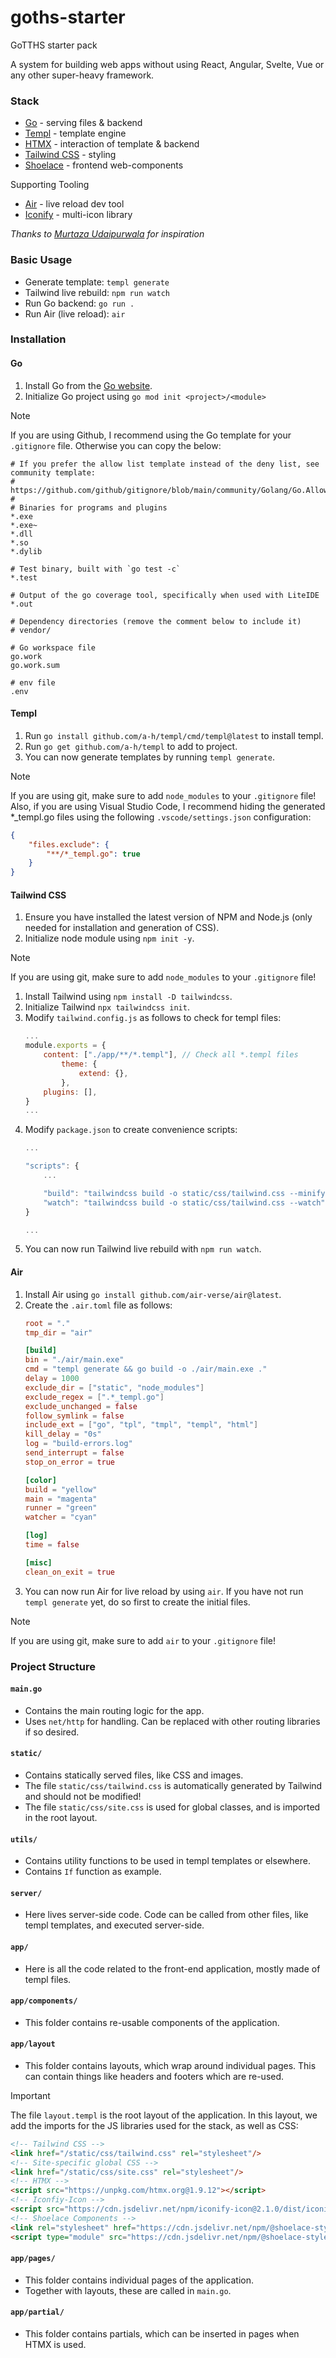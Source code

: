 # goths-starter
GoTTHS starter pack

A system for building web apps without using React, Angular, Svelte, Vue or any other super-heavy framework. 

### Stack
* [Go](https://go.dev) - serving files & backend
* [Templ](https://templ.guide/) - template engine
* [HTMX](https://htmx.org/docs/) - interaction of template & backend
* [Tailwind CSS](https://tailwindcss.com/docs/) - styling
* [Shoelace](https://shoelace.style/) - frontend web-components

Supporting Tooling
* [Air](https://github.com/air-verse/air) - live reload dev tool
* [Iconify](https://iconify.design/) - multi-icon library

_Thanks to [Murtaza Udaipurwala](https://blog.murtazau.xyz/templ-tailwind-htmx) for inspiration_

### Basic Usage
* Generate template: `templ generate`
* Tailwind live rebuild: `npm run watch`
* Run Go backend: `go run .`
* Run Air (live reload): `air`

### Installation
#### Go
1. Install Go from the [Go website](https://go.dev).
2. Initialize Go project using `go mod init <project>/<module>`
> [!NOTE]
> If you are using Github, I recommend using the Go template for your `.gitignore` file. Otherwise you can copy the below:
> ```gitignore
> # If you prefer the allow list template instead of the deny list, see community template:
> # https://github.com/github/gitignore/blob/main/community/Golang/Go.AllowList.gitignore
> #
> # Binaries for programs and plugins
> *.exe
> *.exe~
> *.dll
> *.so
> *.dylib
> 
> # Test binary, built with `go test -c`
> *.test
> 
> # Output of the go coverage tool, specifically when used with LiteIDE
> *.out
> 
> # Dependency directories (remove the comment below to include it)
> # vendor/
> 
> # Go workspace file
> go.work
> go.work.sum
> 
> # env file
> .env
> ```
#### Templ
1. Run `go install github.com/a-h/templ/cmd/templ@latest` to install templ.
2. Run `go get github.com/a-h/templ` to add to project.
3. You can now generate templates by running `templ generate`.
> [!NOTE]
> If you are using git, make sure to add `node_modules` to your `.gitignore` file!
> Also, if you are using Visual Studio Code, I recommend hiding the generated *_templ.go files using the following `.vscode/settings.json` configuration:
> ```json
> {
>     "files.exclude": {
>         "**/*_templ.go": true
>     }
> }
> ```
#### Tailwind CSS
1. Ensure you have installed the latest version of NPM and Node.js (only needed for installation and generation of CSS).
2. Initialize node module using `npm init -y`.
> [!NOTE]
> If you are using git, make sure to add `node_modules` to your `.gitignore` file!
1. Install Tailwind using `npm install -D tailwindcss`.
2. Initialize Tailwind `npx tailwindcss init`.
3. Modify `tailwind.config.js` as follows to check for templ files:
    ```javascript
    ...
    module.exports = {
        content: ["./app/**/*.templ"], // Check all *.templ files
            theme: {
                extend: {},
            },
        plugins: [],
    }
    ...
    ```
4. Modify `package.json` to create convenience scripts:
    ```javascript
    ...

    "scripts": {
        ...

        "build": "tailwindcss build -o static/css/tailwind.css --minify",
        "watch": "tailwindcss build -o static/css/tailwind.css --watch"
    }
    
    ...
    ```
5. You can now run Tailwind live rebuild with `npm run watch`.
#### Air
1. Install Air using `go install github.com/air-verse/air@latest`.
2. Create the `.air.toml` file as follows:
    ```toml
    root = "."
    tmp_dir = "air"

    [build]
    bin = "./air/main.exe"
    cmd = "templ generate && go build -o ./air/main.exe ."
    delay = 1000
    exclude_dir = ["static", "node_modules"]
    exclude_regex = [".*_templ.go"]
    exclude_unchanged = false
    follow_symlink = false
    include_ext = ["go", "tpl", "tmpl", "templ", "html"]
    kill_delay = "0s"
    log = "build-errors.log"
    send_interrupt = false
    stop_on_error = true

    [color]
    build = "yellow"
    main = "magenta"
    runner = "green"
    watcher = "cyan"

    [log]
    time = false

    [misc]
    clean_on_exit = true
    ```
3. You can now run Air for live reload by using `air`. If you have not run `templ generate` yet, do so first to create the initial files.
> [!NOTE]
> If you are using git, make sure to add `air` to your `.gitignore` file!
### Project Structure
#### `main.go`
* Contains the main routing logic for the app.
* Uses `net/http` for handling. Can be replaced with other routing libraries if so desired.
#### `static/`
* Contains statically served files, like CSS and images.
* The file `static/css/tailwind.css` is automatically generated by Tailwind and should not be modified!
* The file `static/css/site.css` is used for global classes, and is imported in the root layout.
#### `utils/`
* Contains utility functions to be used in templ templates or elsewhere.
* Contains `If` function as example.
#### `server/`
* Here lives server-side code. Code can be called from other files, like templ templates, and executed server-side.
#### `app/`
* Here is all the code related to the front-end application, mostly made of templ files.
#### `app/components/`
* This folder contains re-usable components of the application.
#### `app/layout`
* This folder contains layouts, which wrap around individual pages. This can contain things like headers and footers which are re-used.
> [!IMPORTANT]
> The file `layout.templ` is the root layout of the application. In this layout, we add the imports for the JS libraries used for the stack, as well as CSS:
> ```html
> <!-- Tailwind CSS -->
> <link href="/static/css/tailwind.css" rel="stylesheet"/>
> <!-- Site-specific global CSS -->
> <link href="/static/css/site.css" rel="stylesheet"/>
> <!-- HTMX -->
> <script src="https://unpkg.com/htmx.org@1.9.12"></script>
> <!-- Iconfiy-Icon -->
> <script src="https://cdn.jsdelivr.net/npm/iconify-icon@2.1.0/dist/iconify-icon.min.js"></script>
> <!-- Shoelace Components -->
> <link rel="stylesheet" href="https://cdn.jsdelivr.net/npm/@shoelace-style/shoelace@2.18.0/cdn/themes/light.css"/>
> <script type="module" src="https://cdn.jsdelivr.net/npm/@shoelace-style/shoelace@2.18.0/cdn/shoelace-autoloader.js"></script>
> ```
#### `app/pages/`
* This folder contains individual pages of the application.
* Together with layouts, these are called in `main.go`.
#### `app/partial/`
* This folder contains partials, which can be inserted in pages when HTMX is used.